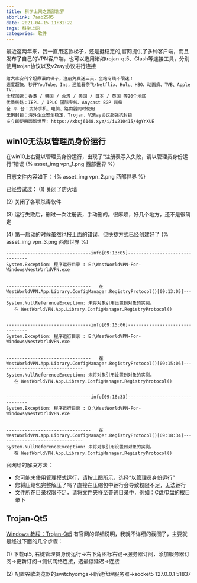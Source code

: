 ```yaml
---
title: 科学上网之西部世界
abbrlink: 7aab2505
date: 2021-04-15 11:31:22
tags: 科学上网
categories: 软件
---
```


<!--more-->
最近这两年来，我一直用这款梯子，还是挺稳定的,官网提供了多种客户端，而且发布了自己的VPN客户端，也可以选用诸如trojan-qt5、Clash等连接工具，分别使用trojan协议以及v2ray协议进行连接

```
给大家安利个超靠谱的梯子，注册免费送三天，全站专线不限速！
速度超快，秒开YouTube、Ins，还能看奈飞/Netflix、Hulu、HBO、动画疯、TVB、Apple TV...
全球加速：香港 / 韩国 / 台湾 / 美国 / 日本 / 英国 等20个地区
优质线路：IEPL / IPLC 国际专线、Anycast BGP 网络
全 平 台：支持手机、电脑、路由器同时使用
无惧封锁：海外企业安全稳定，Trojan、V2Ray协议超强抗封锁
※立即使用西部世界: https://xbsj6148.xyz/i/iv210415/4gYnXUE
```

## win10无法以管理员身份运行
在win10上右键以管理员身份运行，出现了“注册表写入失败，请以管理员身份运行”错误
{% asset_img vpn_1.png 西部世界 %}

日志文件内容如下：
{% asset_img vpn_2.png 西部世界 %}

已经尝试过：
(1) 关闭了防火墙

(2) 关闭了各项杀毒软件

(3) 运行失败后，删过一次注册表，手动删的。很麻烦，好几个地方，还不是很确定

(4) 第一启动的时候虽然也报上面的错误，但快捷方式已经创建好了
{% asset_img vpn_3.png 西部世界 %}

```
--------------------------------info[09:13:05]--------------------------------
System.Exception: 程序运行目录 : E:\WestWorldVPN-For-Windows\WestWorldVPN.exe

 
--------------------------------   在 WestWorldVPN.App.Library.ConfigManager.RegistryProtocol()[09:13:05]--------------------------------
System.NullReferenceException: 未将对象引用设置到对象的实例。
   在 WestWorldVPN.App.Library.ConfigManager.RegistryProtocol()

 
--------------------------------info[09:15:06]--------------------------------
System.Exception: 程序运行目录 : E:\WestWorldVPN-For-Windows\WestWorldVPN.exe

 
--------------------------------   在 WestWorldVPN.App.Library.ConfigManager.RegistryProtocol()[09:15:06]--------------------------------
System.NullReferenceException: 未将对象引用设置到对象的实例。
   在 WestWorldVPN.App.Library.ConfigManager.RegistryProtocol()

 
--------------------------------info[09:18:33]--------------------------------
System.Exception: 程序运行目录 : D:\WestWorldVPN-For-Windows\WestWorldVPN.exe

 
--------------------------------   在 WestWorldVPN.App.Library.ConfigManager.RegistryProtocol()[09:18:34]--------------------------------
System.NullReferenceException: 未将对象引用设置到对象的实例。
   在 WestWorldVPN.App.Library.ConfigManager.RegistryProtocol()
```

官网给的解决方法：
- 您可能未使用管理模式运行，请按上图所示，选择“以管理员身份运行”
- 您将压缩包完整解压了吗？直接在压缩包中运行会导致权限不足，无法运行
- 文件所在目录权限不足，请将文件夹移至普通目录中，例如：C盘/D盘的根目录下


## Trojan-Qt5
[Windows 教程：Trojan-Qt5](https://xbsj7625.space/portal/page/download?client=windows) 有官网的详细说明，我就不详细的截图了，主要就是经过下面的几个步骤：

(1) 下载qt5, 右键管理员身份运行->右下角图标右键->服务器订阅，添加服务器订阅->更新订阅->测试网络连接，选最低延迟->连接

(2) 配置谷歌浏览器的switchyomga->新键代理服务器->socket5 127.0.0.1 51837




